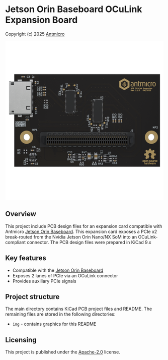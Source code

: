 # Jetson Orin Baseboard OCuLink Expansion Board

Copyright (c) 2025 [Antmicro](https://www.antmicro.com)

![](img/job-oculink-expansion-render.png)

## Overview

This project include PCB design files for an expansion card compatible with Antmicro [Jetson Orin Baseboard](https://github.com/antmicro/jetson-orin-baseboard).
This expansion card exposes a PCIe x2 break-routed from the Nvidia Jetson Orin Nano/NX SoM into an OCuLink-compliant connector.
The PCB design files were prepared in KiCad 9.x
 
## Key features

- Compatible with the [Jetson Orin Baseboard](https://github.com/antmicro/jetson-orin-baseboard)
- Exposes 2 lanes of PCIe via an OCuLink connector
- Provides auxiliary PCIe signals

## Project structure

The main directory contains KiCad PCB project files and README. 
The remaining files are stored in the following directories:

-   `img` - contains graphics for this README

## Licensing

This project is published under the [Apache-2.0](LICENSE) license.
